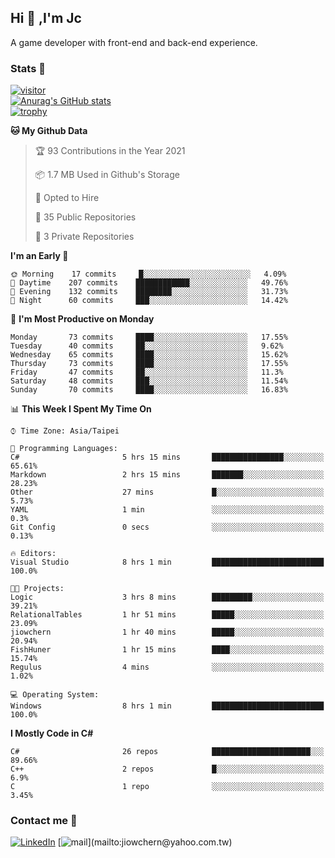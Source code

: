 ## Hi 👋 ,I'm Jc  

A game developer with front-end and back-end experience.  

### Stats  📝
[![visitor](https://visitor-badge.glitch.me/badge?page_id=jiowchern.jiowchern&style=flat-square&color=0088cc)](https://visitor-badge.glitch.me/badge?page_id=jiowchern.jiowchern&style=flat-square&color=0088cc)  
[![Anurag's GitHub stats](https://github-readme-stats.vercel.app/api?username=jiowchern&count_private=true&&show_icons=true)](https://github.com/anuraghazra/github-readme-stats)  
[![trophy](https://github-profile-trophy.vercel.app/?username=jiowchern)](https://github.com/ryo-ma/github-profile-trophy)  


<!--START_SECTION:waka-->
**🐱 My Github Data** 

> 🏆 93 Contributions in the Year 2021
 > 
> 📦 1.7 MB Used in Github's Storage 
 > 
> 💼 Opted to Hire
 > 
> 📜 35 Public Repositories 
 > 
> 🔑 3 Private Repositories  
 > 
**I'm an Early 🐤** 

```text
🌞 Morning    17 commits     █░░░░░░░░░░░░░░░░░░░░░░░░   4.09% 
🌆 Daytime    207 commits    ████████████░░░░░░░░░░░░░   49.76% 
🌃 Evening    132 commits    ████████░░░░░░░░░░░░░░░░░   31.73% 
🌙 Night      60 commits     ███░░░░░░░░░░░░░░░░░░░░░░   14.42%

```
📅 **I'm Most Productive on Monday** 

```text
Monday       73 commits     ████░░░░░░░░░░░░░░░░░░░░░   17.55% 
Tuesday      40 commits     ██░░░░░░░░░░░░░░░░░░░░░░░   9.62% 
Wednesday    65 commits     ████░░░░░░░░░░░░░░░░░░░░░   15.62% 
Thursday     73 commits     ████░░░░░░░░░░░░░░░░░░░░░   17.55% 
Friday       47 commits     ██░░░░░░░░░░░░░░░░░░░░░░░   11.3% 
Saturday     48 commits     ███░░░░░░░░░░░░░░░░░░░░░░   11.54% 
Sunday       70 commits     ████░░░░░░░░░░░░░░░░░░░░░   16.83%

```


📊 **This Week I Spent My Time On** 

```text
⌚︎ Time Zone: Asia/Taipei

💬 Programming Languages: 
C#                       5 hrs 15 mins       ████████████████░░░░░░░░░   65.61% 
Markdown                 2 hrs 15 mins       ███████░░░░░░░░░░░░░░░░░░   28.23% 
Other                    27 mins             █░░░░░░░░░░░░░░░░░░░░░░░░   5.73% 
YAML                     1 min               ░░░░░░░░░░░░░░░░░░░░░░░░░   0.3% 
Git Config               0 secs              ░░░░░░░░░░░░░░░░░░░░░░░░░   0.13%

🔥 Editors: 
Visual Studio            8 hrs 1 min         █████████████████████████   100.0%

🐱‍💻 Projects: 
Logic                    3 hrs 8 mins        █████████░░░░░░░░░░░░░░░░   39.21% 
RelationalTables         1 hr 51 mins        █████░░░░░░░░░░░░░░░░░░░░   23.09% 
jiowchern                1 hr 40 mins        █████░░░░░░░░░░░░░░░░░░░░   20.94% 
FishHuner                1 hr 15 mins        ████░░░░░░░░░░░░░░░░░░░░░   15.74% 
Regulus                  4 mins              ░░░░░░░░░░░░░░░░░░░░░░░░░   1.02%

💻 Operating System: 
Windows                  8 hrs 1 min         █████████████████████████   100.0%

```

**I Mostly Code in C#** 

```text
C#                       26 repos            ██████████████████████░░░   89.66% 
C++                      2 repos             █░░░░░░░░░░░░░░░░░░░░░░░░   6.9% 
C                        1 repo              ░░░░░░░░░░░░░░░░░░░░░░░░░   3.45%

```



<!--END_SECTION:waka-->



### Contact me 💬
[![LinkedIn](https://img.shields.io/badge/-JiowchernChen-0077B5?style==flat-square&logo=LinkedIn&logoColor=white)](https://www.linkedin.com/in/jiowchern-chen-4aaa90b7/) [![mail](https://img.shields.io/badge/-jiowchern%40yahoo.com.tw-blueviolet?style=flat-square&logo=yahoo!)](mailto:jiowchern@yahoo.com.tw)    

<!-- [![Linkedin Badge](https://img.shields.io/badge/-LinkedIn-blue?style=flat-square&logo=Linkedin&logoColor=white&link=https://www.linkedin.com/in/jiowchern-chen-4aaa90b7/)](https://www.linkedin.com/in/jiowchern-chen-4aaa90b7/) -->


<!--
**jiowchern/jiowchern** is a ✨ _special_ ✨ repository because its `README.md` (this file) appears on your GitHub profile.

Here are some ideas to get you started:

- 🔭 I’m currently working on ...
- 🌱 I’m currently learning ...
- 👯 I’m looking to collaborate on ...
- 🤔 I’m looking for help with ...
- 💬 Ask me about ...
- 📫 How to reach me: ...
- 😄 Pronouns: ...
- ⚡ Fun fact: ...
-->
